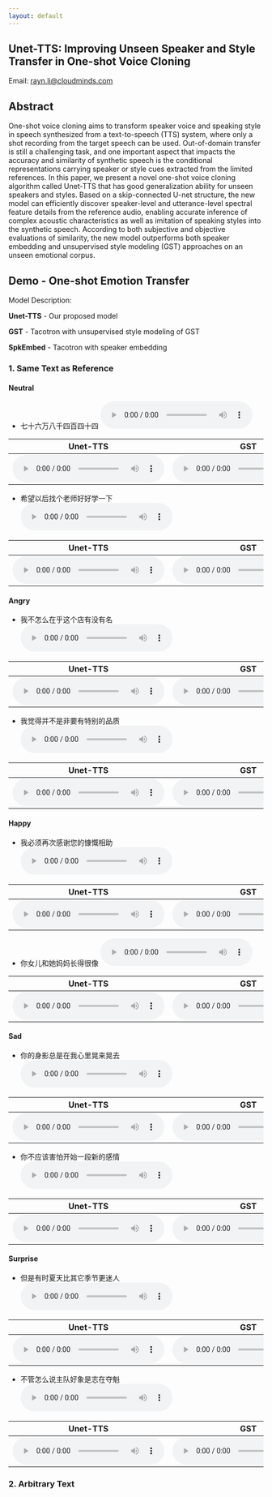 ```yaml
---
layout: default
---
```


## Unet-TTS: Improving Unseen Speaker and Style Transfer in One-shot Voice Cloning
Email: rayn.li@cloudminds.com

## Abstract
One-shot voice cloning aims to transform speaker voice and speaking style in speech synthesized from a text-to-speech (TTS) system, where only a shot recording from the target speech can be used. Out-of-domain transfer is still a challenging task, and one important aspect that impacts the accuracy and similarity of synthetic speech is the conditional representations carrying speaker or style cues extracted from the limited references. In this paper, we present a novel one-shot voice cloning algorithm called Unet-TTS that has good generalization ability for unseen speakers and styles. Based on a skip-connected U-net structure, the new model can efficiently discover speaker-level and utterance-level spectral feature details from the reference audio, enabling accurate inference of complex acoustic characteristics as well as imitation of speaking styles into the synthetic speech. According to both subjective and objective evaluations of similarity, the new model outperforms both speaker embedding and unsupervised style modeling (GST) approaches on an unseen emotional corpus.

## Demo - One-shot Emotion Transfer
Model Description:

**Unet-TTS** - Our proposed model

**GST** - Tacotron with unsupervised style modeling of GST

**SpkEmbed** - Tacotron with speaker embedding

### 1. Same Text as Reference

#### Neutral
- 七十六万八千四百四十四
<audio src="res/test/parallel/neutral01_gt.wav" controls preload></audio>

|    Unet-TTS      |      GST     |    SpkEmbed    |
|:---------------: |:------------:|:--------------:|
| <audio src="res/test/parallel/neutral01_unet.wav" controls preload></audio>  | <audio src="res/test/parallel/neutral01_gst.wav" controls preload></audio> | <audio src="res/test/parallel/neutral01_spk.wav" controls preload></audio> |

- 希望以后找个老师好好学一下
<audio src="res/test/parallel/neutral02_gt.wav" controls preload></audio>

|    Unet-TTS      |      GST     |    SpkEmbed    |
|:---------------: |:------------:|:--------------:|
| <audio src="res/test/parallel/neutral02_unet.wav" controls preload></audio>  | <audio src="res/test/parallel/neutral02_gst.wav" controls preload></audio> | <audio src="res/test/parallel/neutral02_spk.wav" controls preload></audio> |

#### Angry
- 我不怎么在乎这个店有没有名
<audio src="res/test/parallel/angry01_gt.wav" controls preload></audio>

|    Unet-TTS      |      GST     |    SpkEmbed    |
|:---------------: |:------------:|:--------------:|
| <audio src="res/test/parallel/angry01_unet.wav" controls preload></audio>  | <audio src="res/test/parallel/angry01_gst.wav" controls preload></audio> | <audio src="res/test/parallel/angry01_spk.wav" controls preload></audio> |

- 我觉得并不是非要有特别的品质
<audio src="res/test/parallel/angry02_gt.wav" controls preload></audio>

|    Unet-TTS      |      GST     |    SpkEmbed    |
|:---------------: |:------------:|:--------------:|
| <audio src="res/test/parallel/angry02_unet.wav" controls preload></audio>  | <audio src="res/test/parallel/angry02_gst.wav" controls preload></audio> | <audio src="res/test/parallel/angry02_spk.wav" controls preload></audio> |

#### Happy
- 我必须再次感谢您的慷慨相助
<audio src="res/test/parallel/happy01_gt.wav" controls preload></audio>

|    Unet-TTS      |      GST     |    SpkEmbed    |
|:---------------: |:------------:|:--------------:|
| <audio src="res/test/parallel/happy01_unet.wav" controls preload></audio>  | <audio src="res/test/parallel/happy01_gst.wav" controls preload></audio> | <audio src="res/test/parallel/happy01_spk.wav" controls preload></audio> |

- 你女儿和她妈妈长得很像
<audio src="res/test/parallel/happy02_gt.wav" controls preload></audio>

|    Unet-TTS      |      GST     |    SpkEmbed    |
|:---------------: |:------------:|:--------------:|
| <audio src="res/test/parallel/happy02_unet.wav" controls preload></audio>  | <audio src="res/test/parallel/happy02_gst.wav" controls preload></audio> | <audio src="res/test/parallel/happy02_spk.wav" controls preload></audio> |

#### Sad
- 你的身影总是在我心里晃来晃去
<audio src="res/test/parallel/sad01_gt.wav" controls preload></audio>

|    Unet-TTS      |      GST     |    SpkEmbed    |
|:---------------: |:------------:|:--------------:|
| <audio src="res/test/parallel/sad01_unet.wav" controls preload></audio>  | <audio src="res/test/parallel/sad01_gst.wav" controls preload></audio> | <audio src="res/test/parallel/sad01_spk.wav" controls preload></audio> |

- 你不应该害怕开始一段新的感情
<audio src="res/test/parallel/sadl02_gt.wav" controls preload></audio>

|    Unet-TTS      |      GST     |    SpkEmbed    |
|:---------------: |:------------:|:--------------:|
| <audio src="res/test/parallel/sad02_unet.wav" controls preload></audio>  | <audio src="res/test/parallel/sad02_gst.wav" controls preload></audio> | <audio src="res/test/parallel/sad02_spk.wav" controls preload></audio> |

#### Surprise
- 但是有时夏天比其它季节更迷人
<audio src="res/test/parallel/surprise01_gt.wav" controls preload></audio>

|    Unet-TTS      |      GST     |    SpkEmbed    |
|:---------------: |:------------:|:--------------:|
| <audio src="res/test/parallel/surprise01_unet.wav" controls preload></audio>  | <audio src="res/test/parallel/surprise01_gst.wav" controls preload></audio> | <audio src="res/test/parallel/surprise01_spk.wav" controls preload></audio> |

- 不管怎么说主队好象是志在夺魁
<audio src="res/test/parallel/surprise02_gt.wav" controls preload></audio>

|    Unet-TTS      |      GST     |    SpkEmbed    |
|:---------------: |:------------:|:--------------:|
| <audio src="res/test/parallel/surprise02_unet.wav" controls preload></audio>  | <audio src="res/test/parallel/surprise02_gst.wav" controls preload></audio> | <audio src="res/test/parallel/surprise02_spk.wav" controls preload></audio> |

### 2. Arbitrary Text